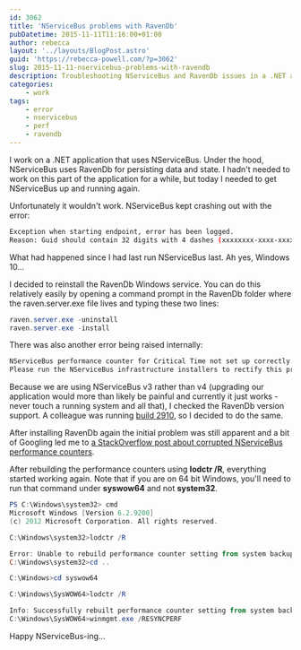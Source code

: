 ```yaml
---
id: 3062
title: 'NServiceBus problems with RavenDb'
pubDatetime: 2015-11-11T11:16:00+01:00
author: rebecca
layout: '../layouts/BlogPost.astro'
guid: 'https://rebecca-powell.com/?p=3062'
slug: 2015-11-11-nservicebus-problems-with-ravendb
description: Troubleshooting NServiceBus and RavenDb issues in a .NET application, including solutions for GUID formatting errors and corrupted performance counters after a Windows 10 update.
categories:
    - work
tags:
    - error
    - nservicebus
    - perf
    - ravendb
---
```


I work on a .NET application that uses NServiceBus. Under the hood, NServiceBus uses RavenDb for persisting data and state. I hadn't needed to work on this part of the application for a while, but today I needed to get NServiceBus up and running again.

Unfortunately it wouldn't work. NServiceBus kept crashing out with the error:

```bash
Exception when starting endpoint, error has been logged. 
Reason: Guid should contain 32 digits with 4 dashes (xxxxxxxx-xxxx-xxxx-xxxx-xxxxxxxxxxxx).
```

What had happened since I had last run NServiceBus last. Ah yes, Windows 10...

I decided to reinstall the RavenDb Windows service. You can do this relatively easily by opening a command prompt in the RavenDb folder where the raven.server.exe file lives and typing these two lines:

```powershell
raven.server.exe -uninstall
raven.server.exe -install
```

There was also another error being raised internally:

```bash
NServiceBus performance counter for Critical Time not set up correctly. 
Please run the NServiceBus infrastructure installers to rectify this problem
```

Because we are using NServiceBus v3 rather than v4 (upgrading our application would more than likely be painful and currently it just works - never touch a running system and all that), I checked the RavenDb version support. A colleague was running [build 2910](http://hibernatingrhinos.com/downloads/RavenDB/2910), so I decided to do the same.

After installing RavenDb again the initial problem was still apparent and a bit of Googling led me to [a StackOverflow post about corrupted NServiceBus performance counters](http://stackoverflow.com/questions/18760469/cant-get-nservicebus-performance-counters-to-work-in-development-self-host-on-w).

After rebuilding the performance counters using **lodctr /R**, everything started working again. Note that if you are on 64 bit Windows, you'll need to run that command under **syswow64** and not **system32**.

```powershell
PS C:\Windows\system32> cmd
Microsoft Windows [Version 6.2.9200]
(c) 2012 Microsoft Corporation. All rights reserved.

C:\Windows\system32>lodctr /R

Error: Unable to rebuild performance counter setting from system backup store, error code is 2
C:\Windows\system32>cd ..

C:\Windows>cd syswow64

C:\Windows\SysWOW64>lodctr /R

Info: Successfully rebuilt performance counter setting from system backup store
C:\Windows\SysWOW64>winmgmt.exe /RESYNCPERF
```

Happy NServiceBus-ing...